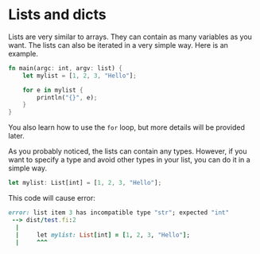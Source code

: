 # Lists and dicts

Lists are very similar to arrays.
They can contain as many variables as you want.
The lists can also be iterated in a very simple way.
Here is an example.

```rust
fn main(argc: int, argv: list) {
    let mylist = [1, 2, 3, "Hello"];

    for e in mylist {
        println("{}", e);
    }
}
```

You also learn how to use the `for` loop,
but more details will be provided later.

As you probably noticed, the lists can contain any types.
However, if you want to specify a type and avoid
other types in your list, you can do it in a simple way.

```rust
let mylist: List[int] = [1, 2, 3, "Hello"];
```

This code will cause error:

```ruby
error: list item 3 has incompatible type "str"; expected "int"
 --> dist/test.fi:2
  |
  |     let mylist: List[int] = [1, 2, 3, "Hello"];
  |     ^^^
```
